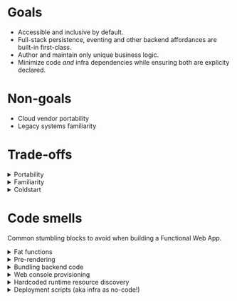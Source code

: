 # Goals

- Accessible and inclusive by default.
- Full-stack persistence, eventing and other backend affordances are built-in first-class.
- Author and maintain only unique business logic.
- Minimize code _and_ infra dependencies while ensuring both are explicity declared.

# Non-goals

<ul>
  <li class=anti-pattern> Cloud vendor portability</li>
  <li class=anti-pattern> Legacy systems familiarity</li>
</ul>

# Trade-offs

<details>
  <summary>Portability</summary> 
  <p>Having a preference for managed services means abdicating some level of control to the upstream vendor. Cloud functions are very early technology and as such are very vendor specific; but cloud functions do have at least one defacto and stable leader today. This is perhaps the most important dependency for the Functional Web App so <a href=/examples>choose your primary cloud vendor with care and intention</a>.</p>
</details>
<details>
  <summary>Familiarity</summary> 
  <p>This is a different way to approach building dynamic web apps. Functional Web Apps eschew traditional architectural metaphors but most notably the concept of a 'server' and 'database server'. This will feel a little weird. But only because having a server is familiar not because it is a necessary abstraction for modelling unique business logic. Traditional database systems cannot cope with the auto-scaling nature of cloud functions which leads to stability issues managing connections. Managed database scale up to meet demand without these challenges.</p>
</details>
<details>
  <summary>Coldstart</summary> 
  <p>Coldstart is directly corelated to function payload size. The larger the function the longer it will take to boot up cold. The rule of thumb is to keep function payloads under 5mb to coldstart sub-second. In practice divvying up an application into single-responsbility discreet functions this upper bound is a generous amount of room. If 1mb is 500 pages of text then this means you have rougly 2500 pages of text to work with _per cloud function_!</p>
</details>

# Code smells

Common stumbling blocks to avoid when building a Functional Web App. 

<details>
  <summary>Fat functions</summary>
  <p>Big functions suffer a worse coldstart and are harder to secure to least-priviledge. Fat functions are often a symptom of the function doing too much, or worse, doing somethign a managed service will do better. A common example is mounting a web server inside a Lambda function that responds to all traffic.</p>
</details>
<details>
  <summary>Pre-rendering</summary>
  <p>Functional Web Apps are dynamic not static. Pre-rendering inert or unchanging content is perfectly acceptable but not appropriate for personalized content or dynamic application functionality. Pre-rendering an app is a nice way of saying most users will see a janky loading spinner before the HTML shifts into the viewport.</p>
</details>
<details>
  <summary>Bundling backend code</summary>
  <p>FWAs are inclusive of all dynamic languages but this practice is only something inherited from front-end JavaScript. Node has two module systems and Deno has one. It is not neccessary to bundle a userland module system for these runtimes and it is undesirable for debugging. Meaningful stack traces with line numbers is crucial for resolving bugs. While it can be possible to get sourcemaps working with backend JS runtimes this will trade-off performance for functionality that is already present by default. Sometimes this can even be cited as a performance boost but the better solution, which does not sacifice debugging, is to author small single-responsbility functions.</p>
</details>
<details>
  <summary>Web console provisioning</summary>
  <p>Humans are notoriously error-prone so relying on manual checklists for provisioning infrastructure is considered poor practice. Instead choose a declarative cloud native deployment tool such as CloudFormation.</p>
</details>
<details>
  <summary>Hardcoded runtime resource discovery</summary>
  <p>FWAs will have cloud infrastructure dependencies to discover at runtime. Examples include database table names, or perhaps an S3 bucket name. If you hardcode these resources the application is no longer determinstic or reproducable.</p>
</details>
<details>
  <summary>Deployment scripts (aka infra as no-code!)</summary>
  <p>While better than clicking around manually in a web console this can lead to non-determinism which means it will be difficult to reproduce and resolve bugs.</p>
</details>

<!--
Tradeoffs. Common objections to Functional Web Apps and how to fix them.

## Coldstart

Functional Web Apps encourage small single-responsbility functions. In practice this means functions should be under 5mb in order to coldstart sub-second. As a final resort most cloud function providers also allow pre-provisioning capacity. 

## Infa as Code (IaC) complexity

Very large declarative manifests can grow unweildly and difficult to test in larger applications. Infrastructure provisioned by imperative languages can be non-determinsitic especially when userland can introduce breaking changes. As with most large complexity problems the solution is to break the problem down into smaller pieces. 

## Specialized database

Managed databases do not always enjoy the standardization, defacto or otherwise, of older systems. This can lead to increased time for developers to ramp up.

## Vendor lock-in

The two primary concerns for vendor lock-in are: unplanned work due to breaking changes, and the vendor raising prices. These are probably not valid concerns for the leading cloud providers but absolutely a realistic concern for smaller niche players.

-->
